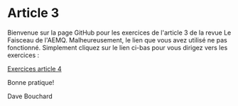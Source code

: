 # Article 3

Bienvenue sur la page GitHub pour les exercices de l'article 3 de la revue Le Faisceau de l'AEMQ. Malheureusement, le lien que vous avez utilisé ne pas fonctionné. Simplement cliquez sur le lien ci-bas pour vous dirigez vers les exercices : 

[Exercices article 4](https://github.com/TheGeekAppraiser/AEMQ-A3/wiki)

Bonne pratique!

Dave Bouchard
